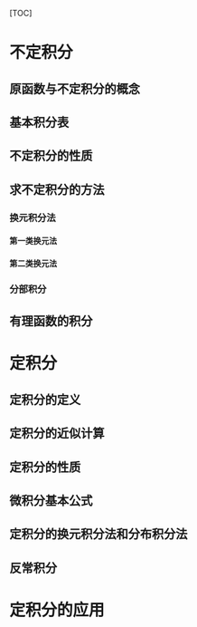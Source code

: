 [TOC]
# 不定积分
## 原函数与不定积分的概念
## 基本积分表
## 不定积分的性质
## 求不定积分的方法
### 换元积分法
#### 第一类换元法
#### 第二类换元法
### 分部积分
## 有理函数的积分
# 定积分
## 定积分的定义
## 定积分的近似计算
## 定积分的性质
## 微积分基本公式
## 定积分的换元积分法和分布积分法
## 反常积分

# 定积分的应用